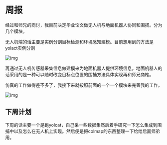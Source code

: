 # 周报

 经过和师兄的商讨，我目前决定毕业论文做无人机与地面机器人协同和围捕。分为几个模块。

无人机端的话主要是实例分割目标检测和环境感知建模。目前想用到的方法是yolact实例分割

![img](https://i-blog.csdnimg.cn/blog_migrate/255299de19ad5886860f1644aa2be527.png)

  

再通过无人机传感器采集信息做建模来为地面机器人提供环境信息。地面机器人的话采用的是一种可以随时改变目标点位置的围捕方法具体实现再和师兄商榷。

  仿真的工作做得差不多了，我接下来就按照前面的一个一个模块来完善我的工作。

![img](http://www.autolabor.com.cn/book/ROSTutorials/assets/%E5%AF%BC%E8%88%AA%E9%9D%99%E6%80%81%E6%95%88%E6%9E%9C.PNG)

## 下周计划

  下周的话主要一个是跑yolcat，自己采一些数据集然后着手研究一下怎么集成到围捕中以及怎么在无人机上实现。然后便是把colmap的东西整理一下给给后面师弟用。
